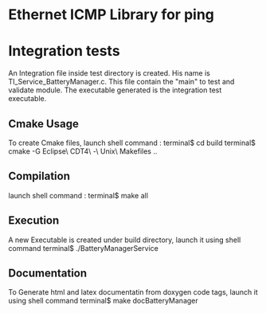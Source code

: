 # Ethernet ICMP Library for ping

# Integration tests

An Integration file inside test directory is created.
His name is TI_Service_BatteryManager.c.
This file contain the "main" to test and validate module. 
The executable generated is the integration test executable.

## Cmake Usage

To create Cmake files, launch shell command :
	terminal$ cd build
	terminal$ cmake -G Eclipse\ CDT4\ -\ Unix\ Makefiles ..

## Compilation

launch shell command :
	terminal$ make all

## Execution	

A new Executable is created under build directory, launch it using shell command 
	terminal$ ./BatteryManagerService

## Documentation	

To Generate html and latex documentatin from doxygen code tags, launch it using shell command
	terminal$ make docBatteryManager

